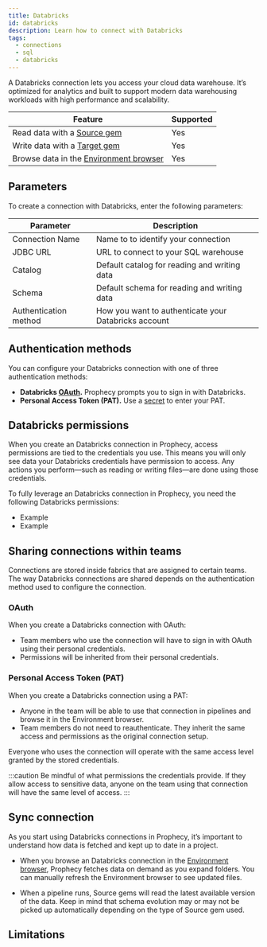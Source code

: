 ```yaml
---
title: Databricks
id: databricks
description: Learn how to connect with Databricks
tags:
  - connections
  - sql
  - databricks
---
```


A Databricks connection lets you access your cloud data warehouse. It’s optimized for analytics and built to support modern data warehousing workloads with high performance and scalability.

| Feature                                                       | Supported |
| ------------------------------------------------------------- | --------- |
| Read data with a [Source gem](/analysts/source-target)        | Yes       |
| Write data with a [Target gem](/analysts/source-target)       | Yes       |
| Browse data in the [Environment browser](/analysts/pipelines) | Yes       |

## Parameters

To create a connection with Databricks, enter the following parameters:

| Parameter             | Description                                          |
| --------------------- | ---------------------------------------------------- |
| Connection Name       | Name to to identify your connection                  |
| JDBC URL              | URL to connect to your SQL warehouse                 |
| Catalog               | Default catalog for reading and writing data         |
| Schema                | Default schema for reading and writing data          |
| Authentication method | How you want to authenticate your Databricks account |

## Authentication methods

You can configure your Databricks connection with one of three authentication methods:

- **Databricks [OAuth](docs/administration/authentication/databricks-oauth.md).** Prophecy prompts you to sign in with Databricks.
- **Personal Access Token (PAT).** Use a [secret](docs/administration/secrets/secrets.md) to enter your PAT.

## Databricks permissions

When you create an Databricks connection in Prophecy, access permissions are tied to the credentials you use. This means you will only see data your Databricks credentials have permission to access. Any actions you perform—such as reading or writing files—are done using those credentials.

To fully leverage an Databricks connection in Prophecy, you need the following Databricks permissions:

- Example
- Example

## Sharing connections within teams

Connections are stored inside fabrics that are assigned to certain teams. The way Databricks connections are shared depends on the authentication method used to configure the connection.

### OAuth

When you create a Databricks connection with OAuth:

- Team members who use the connection will have to sign in with OAuth using their personal credentials.
- Permissions will be inherited from their personal credentials.

### Personal Access Token (PAT)

When you create a Databricks connection using a PAT:

- Anyone in the team will be able to use that connection in pipelines and browse it in the Environment browser.
- Team members do not need to reauthenticate. They inherit the same access and permissions as the original connection setup.

Everyone who uses the connection will operate with the same access level granted by the stored credentials.

:::caution
Be mindful of what permissions the credentials provide. If they allow access to sensitive data, anyone on the team using that connection will have the same level of access.
:::

## Sync connection

As you start using Databricks connections in Prophecy, it’s important to understand how data is fetched and kept up to date in a project.

- When you browse an Databricks connection in the [Environment browser](/analysts/pipelines), Prophecy fetches data on demand as you expand folders. You can manually refresh the Environment browser to see updated files.

- When a pipeline runs, Source gems will read the latest available version of the data. Keep in mind that schema evolution may or may not be picked up automatically depending on the type of Source gem used.

## Limitations
